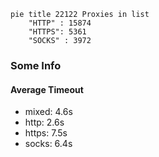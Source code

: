 
```mermaid
pie title 22122 Proxies in list
    "HTTP" : 15874
    "HTTPS": 5361
    "SOCKS" : 3972
```

### Some Info
#### Average Timeout

- mixed: 4.6s
- http: 2.6s
- https: 7.5s
- socks: 6.4s